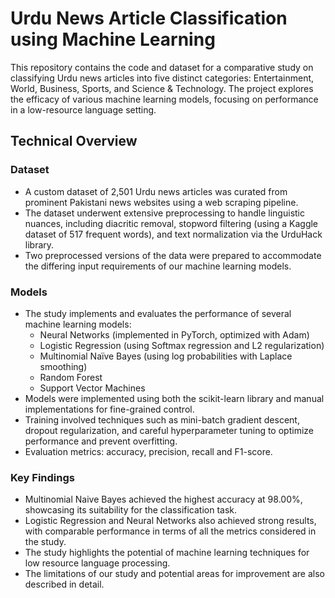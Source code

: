 # Urdu News Article Classification using Machine Learning

This repository contains the code and dataset for a comparative study on classifying Urdu news articles into five distinct categories: Entertainment, World, Business, Sports, and Science & Technology. The project explores the efficacy of various machine learning models, focusing on performance in a low-resource language setting.

## Technical Overview

### Dataset
- A custom dataset of 2,501 Urdu news articles was curated from prominent Pakistani news websites using a web scraping pipeline.
- The dataset underwent extensive preprocessing to handle linguistic nuances, including diacritic removal, stopword filtering (using a Kaggle dataset of 517 frequent words), and text normalization via the UrduHack library.
- Two preprocessed versions of the data were prepared to accommodate the differing input requirements of our machine learning models.

### Models
- The study implements and evaluates the performance of several machine learning models:
    -   Neural Networks (implemented in PyTorch, optimized with Adam)
    -   Logistic Regression (using Softmax regression and L2 regularization)
    -   Multinomial Naïve Bayes (using log probabilities with Laplace smoothing)
    -   Random Forest 
    -   Support Vector Machines
- Models were implemented using both the scikit-learn library and manual implementations for fine-grained control.
- Training involved techniques such as mini-batch gradient descent, dropout regularization, and careful hyperparameter tuning to optimize performance and prevent overfitting.
- Evaluation metrics: accuracy, precision, recall and F1-score.

### Key Findings
-  Multinomial Naive Bayes achieved the highest accuracy at 98.00%, showcasing its suitability for the classification task.
- Logistic Regression and Neural Networks also achieved strong results, with comparable performance in terms of all the metrics considered in the study.
-  The study highlights the potential of machine learning techniques for low resource language processing.
- The limitations of our study and potential areas for improvement are also described in detail.
